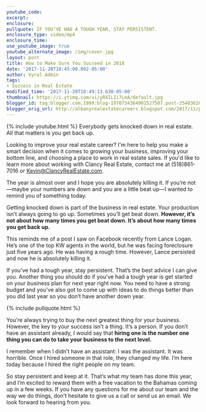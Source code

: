 ```yaml
---
youtube_code:
excerpt:
enclosure:
pullquote: IF YOU’VE HAD A TOUGH YEAR, STAY PERSISTENT.
enclosure_type: video/mp4
enclosure_time:
use_youtube_image: true
youtube_alternate_image: /img/cover.jpg
layout: post
title: How to Make Sure You Succeed in 2018
date: '2017-11-20T10:45:00.002-05:00'
author: Vyral Admin
tags:
- Success in Real Estate
modified_time: '2017-11-20T10:49:13.630-05:00'
thumbnail: https://i.ytimg.com/vi/yRXILIi7LeA/default.jpg
blogger_id: tag:blogger.com,1999:blog-1970734364901527507.post-254836288608001238
blogger_orig_url: http://albanyrealestatecareers.blogspot.com/2017/11/persistence-is-key.html
---
```

{% include youtube.html %}
Everybody gets knocked down in real estate. All that matters is you get back up.

Looking to improve your real estate career? I'm here to help you make a smart decision when it comes to growing your business, improving your bottom line, and choosing a place to work in real estate sales. If you'd like to learn more about working with Clancy Real Estate, contact me at (518)861-7016 or Kevin@ClancyRealEstate.com.

The year is almost over and I hope you are absolutely killing it. If you’re not—maybe your numbers are down and you are a little beat up—I wanted to remind you of something today.

Getting knocked down is part of the business in real estate. Your production isn’t always going to go up. Sometimes you’ll get beat down. **However, it’s not about how many times you get beat down. It’s about how many times you get back up.**

This reminds me of a post I saw on Facebook recently from Lance Logan. He’s one of the top KW agents in the world, but he was facing foreclosure just five years ago. He was having a rough time. However, Lance persisted and now he is absolutely killing it.

If you’ve had a tough year, stay persistent. That’s the best advice I can give you. Another thing you should do if you’ve had a tough year is get started on your business plan for next year right now. You need to have a strong budget and you’ve also got to come up with ideas to do things better than you did last year so you don’t have another down year.

{% include pullquote.html %}

You’re always trying to buy the next greatest thing for your business. However, the key to your success isn’t a thing. It’s a person. If you don’t have an assistant already, I would say that **hiring one is the number one thing you can do to take your business to the next level.**

I remember when I didn’t have an assistant: I was the assistant. It was horrible. Once I hired someone in that role, they changed my life. I’m here today because I hired the right people on my team.

So stay persistent and keep at it. That’s what my team has done this year, and I’m excited to reward them with a free vacation to the Bahamas coming up in a few weeks. If you have any questions for me about our team and the way we do things, don’t hesitate to give us a call or send us an email. We look forward to hearing from you.
